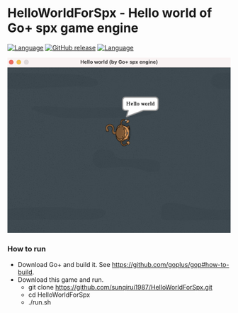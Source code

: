 HelloWorldForSpx - Hello world of Go+ spx game engine
=========

[![Language](https://img.shields.io/badge/language-Go+-blue.svg)](https://github.com/goplus/gop)
[![GitHub release](https://img.shields.io/github/v/tag/sunqirui1987/HelloWorldForSpx.svg?label=release)](https://github.com/sunqirui1987/HelloWorldForSpx/releases)
[![Language](https://img.shields.io/badge/game_engine-spx-green.svg)](https://github.com/goplus/spx)

![Screen Shot](res/HelloWorldForSpx.png)

### How to run

- Download Go+ and build it. See https://github.com/goplus/gop#how-to-build.
- Download this game and run.
  * git clone https://github.com/sunqirui1987/HelloWorldForSpx.git
  * cd HelloWorldForSpx
  * ./run.sh
